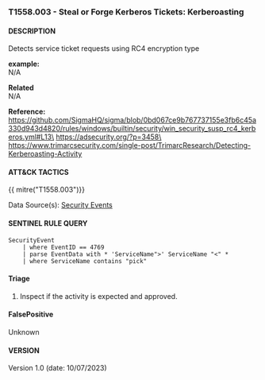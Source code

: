 ### T1558.003 - Steal or Forge Kerberos Tickets: Kerberoasting

#### DESCRIPTION

Detects service ticket requests using RC4 encryption type

**example:**\
N/A

**Related**\
N/A

**Reference:**\
https://github.com/SigmaHQ/sigma/blob/0bd067ce9b767737155e3fb6c45a330d943d4820/rules/windows/builtin/security/win_security_susp_rc4_kerberos.yml#L13\
https://adsecurity.org/?p=3458\
https://www.trimarcsecurity.com/single-post/TrimarcResearch/Detecting-Kerberoasting-Activity

#### ATT&CK TACTICS<br>

{{ mitre("T1558.003")}}

Data Source(s): [Security Events](https://attack.mitre.org/datasources/DS0026/)

#### SENTINEL RULE QUERY<br>

```
SecurityEvent 
    | where EventID == 4769 
    | parse EventData with * 'ServiceName">' ServiceName "<" * 
    | where ServiceName contains "pick"
```

#### Triage

1. Inspect if the activity is expected and approved.

#### FalsePositive

Unknown

#### VERSION

Version 1.0 (date: 10/07/2023)
